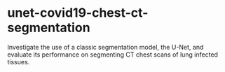 # unet-covid19-chest-ct-segmentation
Investigate the use of a classic segmentation model,  the U-Net, and evaluate its performance on segmenting CT chest scans of lung infected tissues.
